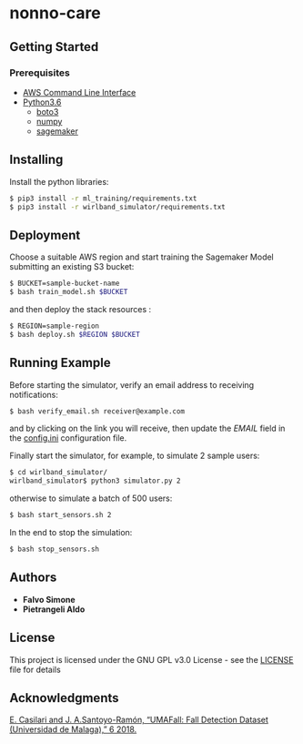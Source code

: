 # nonno-care

## Getting Started

### Prerequisites
* [AWS Command Line Interface](https://aws.amazon.com/cli/)
* [Python3.6](https://www.python.org/)
    * [boto3](https://boto3.amazonaws.com/v1/documentation/api/latest/index.html)
    * [numpy](https://numpy.org/)
    * [sagemaker](https://pypi.org/project/sagemaker/)

## Installing
Install the python libraries:
```bash
$ pip3 install -r ml_training/requirements.txt
$ pip3 install -r wirlband_simulator/requirements.txt
```

## Deployment
Choose a suitable AWS region and start training the Sagemaker Model submitting an existing S3 bucket:
```bash
$ BUCKET=sample-bucket-name
$ bash train_model.sh $BUCKET
```
and then deploy the stack resources : 
```bash
$ REGION=sample-region
$ bash deploy.sh $REGION $BUCKET
```

## Running Example
Before starting the simulator, verify an email address to receiving notifications:
```bash
$ bash verify_email.sh receiver@example.com
```
and by clicking on the link you will receive, then update the *EMAIL* field in
the [config.ini](wirlband_simulator/config.ini) configuration file.

Finally start the simulator, for example, to simulate 2 sample users:
```bash
$ cd wirlband_simulator/
wirlband_simulator$ python3 simulator.py 2
```
otherwise to simulate a batch of 500 users:
```bash
$ bash start_sensors.sh 2
```

In the end to stop the simulation:
```bash
$ bash stop_sensors.sh
```

## Authors

* **Falvo Simone**
* **Pietrangeli Aldo**

## License
This project is licensed under the GNU GPL v3.0 License - see the [LICENSE](LICENSE) file for details


## Acknowledgments
[E. Casilari and J. A.Santoyo-Ramón, “UMAFall: Fall Detection
Dataset (Universidad de Malaga),” 6 2018.](https://figshare.com/articles/UMA_ADL_FALL_Dataset_zip/4214283)
